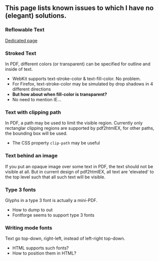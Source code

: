 ## This page lists known issues to which I have no (elegant) solutions.

### Reflowable Text
[Dedicated page](https://github.com/coolwanglu/pdf2htmlEX/wiki/Reflowable-Text)

### Stroked Text
In PDF, different colors (or transparent) can be specified for outline and inside of text.
 - WebKit supports text-stroke-color & text-fill-color. No problem.
 - For Firefox, text-stroke-color may be simulated by drop shadows in 4 different directions
  - **But how about when fill-color is transparent?**
 - No need to mention IE...

### Text with clipping path
In PDF, a path may be used to limit the visible region. Currently only rectanglar clipping regions are supported by pdf2htmlEX, for other paths, the bounding box will be used.
 - The CSS property `clip-path` may be useful

### Text behind an image
If you put an opaque image over some text in PDF, the text should not be visible at all. But in current design of pdf2htmlEX, all text are 'elevated' to the top level such that all such text will be visible.

### Type 3 fonts
Glyphs in a type 3 font is actually a mini-PDF.
 - How to dump to out
 - Fontforge seems to support type 3 fonts

### Writing mode fonts
Text go top-down, right-left, instead of left-right top-down.
 - HTML supports such fonts?
 - How to position them in HTML?